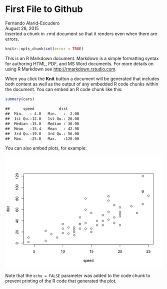 # First File to Github
Fernando Alarid-Escudero  
August 28, 2015  
Inserted a chunk in .rmd document so that it renders even when there are errors.

```r
knitr::opts_chunk$set(error = TRUE)
```

This is an R Markdown document. Markdown is a simple formatting syntax for authoring HTML, PDF, and MS Word documents. For more details on using R Markdown see <http://rmarkdown.rstudio.com>.

When you click the **Knit** button a document will be generated that includes both content as well as the output of any embedded R code chunks within the document. You can embed an R code chunk like this:


```r
summary(cars)
```

```
##      speed           dist       
##  Min.   : 4.0   Min.   :  2.00  
##  1st Qu.:12.0   1st Qu.: 26.00  
##  Median :15.0   Median : 36.00  
##  Mean   :15.4   Mean   : 42.98  
##  3rd Qu.:19.0   3rd Qu.: 56.00  
##  Max.   :25.0   Max.   :120.00
```

You can also embed plots, for example:

![](FirstGithub_files/figure-html/unnamed-chunk-2-1.png) 

Note that the `echo = FALSE` parameter was added to the code chunk to prevent printing of the R code that generated the plot.
